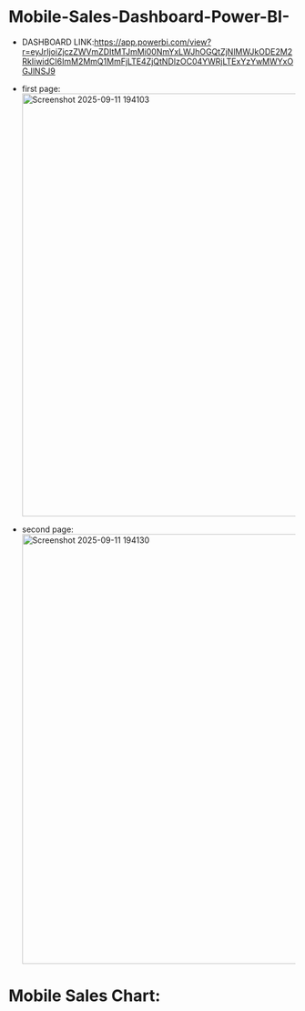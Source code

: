 # Mobile-Sales-Dashboard-Power-BI-

* DASHBOARD LINK:https://app.powerbi.com/view?r=eyJrIjoiZjczZWVmZDItMTJmMi00NmYxLWJhOGQtZjNlMWJkODE2M2RkIiwidCI6ImM2MmQ1MmFjLTE4ZjQtNDIzOC04YWRjLTExYzYwMWYxOGJlNSJ9

* first page: <img width="1320" height="743" alt="Screenshot 2025-09-11 194103" src="https://github.com/user-attachments/assets/f00a6408-0c93-433e-9a1d-54cf84ee72f9" />

* second page:<img width="1316" height="755" alt="Screenshot 2025-09-11 194130" src="https://github.com/user-attachments/assets/846a27fb-a59f-4834-9218-4bbe1b629cab" />


# Mobile Sales Chart:
